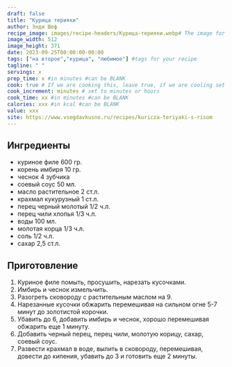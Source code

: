 ```yaml
---
draft: false
title: "Курица терияки"
author: Энди Шеф
recipe_image: images/recipe-headers/Курица-терияки.webp# The image for your recipe
image_width: 512
image_height: 371
date: 2023-09-25T00:00:00-00:00
tags: ["на второе","курица", "любимое"] #tags for your recipe
tagline: " "
servings: x
prep_time: x #in minutes #can be BLANK
cook: true # If we are cooking this, leave true, if we are cooling set to false
cook_increment: minutes # set to minutes or hours
cook_time: xx #in minutes #can be BLANK
calories: xxx #in kcal #can be BLANK
value: xxx
site: https://www.vsegdavkusno.ru/recipes/kuricza-teriyaki-s-risom
---
```



## Ингредиенты
- куриное филе 600 гр.
- корень имбиря 10 гр.
- чеснок 4 зубчика
- соевый соус 50 мл.
- масло растительное 2 ст.л.
- крахмал кукурузный 1 ст.л.
- перец черный молотый 1/2 ч.л.
- перец чили хлопья 1/3 ч.л.
- воды 100 мл.
- молотая корца 1/3 ч.л.
- соль 1/2 ч.л.
- сахар 2,5 ст.л.
  
## Приготовление

1. Куриное филе помыть, просушить, нарезать кусочками.
2. Имбирь и чеснок измельчить.
3. Разогреть сковороду с растительным маслом на 9.
4. Нарезанные кусочки обжарить перемешивая на сильном огне 5-7 минут до золотистой корочки.
5. Убавить до 6, добавить имбирь и чеснок, хорошо перемешивая обжарить еще 1 минуту.
6. Добавить черный перец, перец чили, молотую корицу, сахар, соевый соус.
7. Развести крахмал в воде, вылить в сковороду, перемешивая, довести до кипения, убавить до 3 и готовить еще 2 минуты.